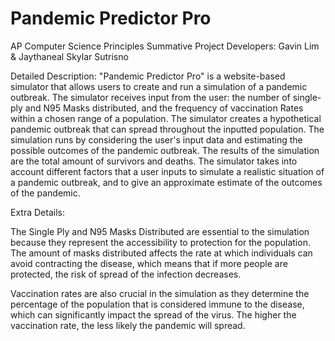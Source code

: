 # Pandemic Predictor Pro

AP Computer Science Principles Summative Project Developers: Gavin Lim & Jaythaneal Skylar Sutrisno

Detailed Description: "Pandemic Predictor Pro" is a website-based simulator that allows users to create and run a simulation of a pandemic outbreak. The simulator receives input from the user: the number of single-ply and N95 Masks distributed, and the frequency of vaccination Rates within a chosen range of a population. The simulator creates a hypothetical pandemic outbreak that can spread throughout the inputted population. The simulation runs by considering the user's input data and estimating the possible outcomes of the pandemic outbreak. The results of the simulation are the total amount of survivors and deaths. The simulator takes into account different factors that a user inputs to simulate a realistic situation of a pandemic outbreak, and to give an approximate estimate of the outcomes of the pandemic.

Extra Details:

The Single Ply and N95 Masks Distributed are essential to the simulation because they represent the accessibility to protection for the population. The amount of masks distributed affects the rate at which individuals can avoid contracting the disease, which means that if more people are protected, the risk of spread of the infection decreases.

Vaccination rates are also crucial in the simulation as they determine the percentage of the population that is considered immune to the disease, which can significantly impact the spread of the virus. The higher the vaccination rate, the less likely the pandemic will spread.